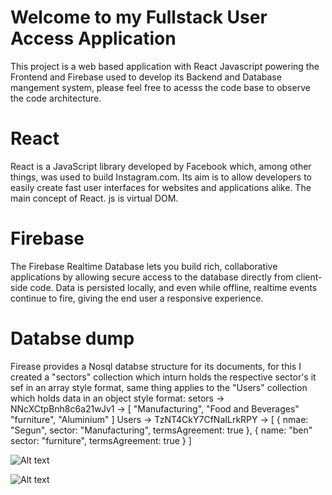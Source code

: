 # Welcome to my Fullstack User Access Application

This project is a web based application with React Javascript powering the Frontend and Firebase used to develop its Backend and Database mangement system,
please feel free to acesss the code base to observe the code architecture.

# React
React is a JavaScript library developed by Facebook which, among other things, was used to build Instagram.com. Its aim is to allow developers to easily create fast user interfaces for websites and applications alike. The main concept of React. js is virtual DOM.

# Firebase
The Firebase Realtime Database lets you build rich, collaborative applications by allowing secure access to the database directly from client-side code. Data is persisted locally, and even while offline, realtime events continue to fire, giving the end user a responsive experience.

# Databse dump
Firease provides a Nosql databse structure for its documents, for this  I created a "sectors" collection which inturn holds the respective sector's it sef in an array  style format, same thing applies to the "Users" collection which holds data in an object style format:
setors -> NNcXCtpBnh8c6a21wJv1 -> [
                                     "Manufacturing",
                                     "Food and Beverages"
                                     "furniture",
                                     "Aluminium"
                                  ]
Users -> TzNT4CkY7CfNaILrkRPY -> [
                                    {
                                      nmae: "Segun",
                                      sector: "Manufacturing",
                                      termsAgreement: true
                                    },
                                    {
                                      name: "ben"
                                      sector: "furniture",
                                      termsAgreement: true
                                    }
                                 ]

![Alt text](relative/public/assets/img-1.png?raw=true "Title")

![Alt text](relative/public/assets/img-2.png?raw=true "Title")